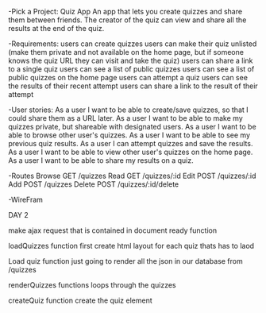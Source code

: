 -Pick a Project:
Quiz App
An app that lets you create quizzes and share them between friends. The creator of the quiz can view and share all the results at the end of the quiz.

-Requirements:
users can create quizzes
users can make their quiz unlisted (make them private and not available on the home page, but if someone knows the quiz URL they can visit and take the quiz)
users can share a link to a single quiz
users can see a list of public quizzes
users can see a list of public quizzes on the home page
users can attempt a quiz
users can see the results of their recent attempt
users can share a link to the result of their attempt

-User stories:
As a user I want to be able to create/save quizzes, so that I could share them as a URL later.
As a user I want to be able to make my quizzes private, but shareable with designated users.
As a user I want to be able to browse other user's quizzes.
As a user I want to be able to see my previous quiz results.
As a user I can attempt quizzes and save the results.
As a user I want to be able to view other user's quizzes on the home page.
As a user I want to be able to share my results on a quiz.


-Routes 
Browse      GET     /quizzes
Read        GET     /quizzes/:id
Edit        POST    /quizzes/:id
Add         POST    /quizzes
Delete      POST    /quizzes/:id/delete

-WireFram




DAY 2

make ajax request that is contained in document ready function

loadQuizzes function 
first create html layout for each quiz thats has to laod

Load quiz function
just going to render all the json in our database from /quizzes

renderQuizzes functions
loops through the quizzes 
 
createQuiz function
create the quiz element 



